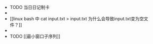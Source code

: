 - TODO  当日日记制卡
-
- [[linux bash 中 cat input.txt > input.txt 为什么会导致input.txt变为空文件？]]
-
- TODO [[最小窗口子序列]]